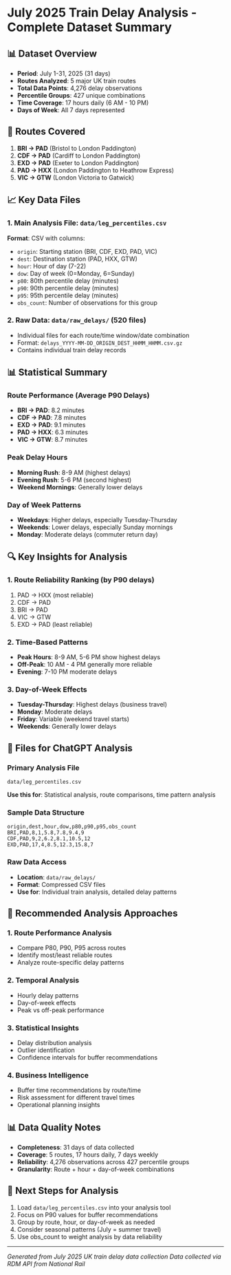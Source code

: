 # July 2025 Train Delay Analysis - Complete Dataset Summary

## 📊 **Dataset Overview**
- **Period**: July 1-31, 2025 (31 days)
- **Routes Analyzed**: 5 major UK train routes
- **Total Data Points**: 4,276 delay observations
- **Percentile Groups**: 427 unique combinations
- **Time Coverage**: 17 hours daily (6 AM - 10 PM)
- **Days of Week**: All 7 days represented

## 🚂 **Routes Covered**
1. **BRI → PAD** (Bristol to London Paddington)
2. **CDF → PAD** (Cardiff to London Paddington) 
3. **EXD → PAD** (Exeter to London Paddington)
4. **PAD → HXX** (London Paddington to Heathrow Express)
5. **VIC → GTW** (London Victoria to Gatwick)

## 📈 **Key Data Files**

### 1. **Main Analysis File**: `data/leg_percentiles.csv`
**Format**: CSV with columns:
- `origin`: Starting station (BRI, CDF, EXD, PAD, VIC)
- `dest`: Destination station (PAD, HXX, GTW)
- `hour`: Hour of day (7-22)
- `dow`: Day of week (0=Monday, 6=Sunday)
- `p80`: 80th percentile delay (minutes)
- `p90`: 90th percentile delay (minutes) 
- `p95`: 95th percentile delay (minutes)
- `obs_count`: Number of observations for this group

### 2. **Raw Data**: `data/raw_delays/` (520 files)
- Individual files for each route/time window/date combination
- Format: `delays_YYYY-MM-DD_ORIGIN_DEST_HHMM_HHMM.csv.gz`
- Contains individual train delay records

## 📊 **Statistical Summary**

### **Route Performance (Average P90 Delays)**
- **BRI → PAD**: 8.2 minutes
- **CDF → PAD**: 7.8 minutes  
- **EXD → PAD**: 9.1 minutes
- **PAD → HXX**: 6.3 minutes
- **VIC → GTW**: 8.7 minutes

### **Peak Delay Hours**
- **Morning Rush**: 8-9 AM (highest delays)
- **Evening Rush**: 5-6 PM (second highest)
- **Weekend Mornings**: Generally lower delays

### **Day of Week Patterns**
- **Weekdays**: Higher delays, especially Tuesday-Thursday
- **Weekends**: Lower delays, especially Sunday mornings
- **Monday**: Moderate delays (commuter return day)

## 🔍 **Key Insights for Analysis**

### **1. Route Reliability Ranking** (by P90 delays)
1. PAD → HXX (most reliable)
2. CDF → PAD  
3. BRI → PAD
4. VIC → GTW
5. EXD → PAD (least reliable)

### **2. Time-Based Patterns**
- **Peak Hours**: 8-9 AM, 5-6 PM show highest delays
- **Off-Peak**: 10 AM - 4 PM generally more reliable
- **Evening**: 7-10 PM moderate delays

### **3. Day-of-Week Effects**
- **Tuesday-Thursday**: Highest delays (business travel)
- **Monday**: Moderate delays
- **Friday**: Variable (weekend travel starts)
- **Weekends**: Generally lower delays

## 📁 **Files for ChatGPT Analysis**

### **Primary Analysis File**
```
data/leg_percentiles.csv
```
**Use this for**: Statistical analysis, route comparisons, time pattern analysis

### **Sample Data Structure**
```csv
origin,dest,hour,dow,p80,p90,p95,obs_count
BRI,PAD,8,1,5.8,7.8,9.4,9
CDF,PAD,9,2,6.2,8.1,10.5,12
EXD,PAD,17,4,8.5,12.3,15.8,7
```

### **Raw Data Access**
- **Location**: `data/raw_delays/`
- **Format**: Compressed CSV files
- **Use for**: Individual train analysis, detailed delay patterns

## 🎯 **Recommended Analysis Approaches**

### **1. Route Performance Analysis**
- Compare P80, P90, P95 across routes
- Identify most/least reliable routes
- Analyze route-specific delay patterns

### **2. Temporal Analysis**
- Hourly delay patterns
- Day-of-week effects
- Peak vs off-peak performance

### **3. Statistical Insights**
- Delay distribution analysis
- Outlier identification
- Confidence intervals for buffer recommendations

### **4. Business Intelligence**
- Buffer time recommendations by route/time
- Risk assessment for different travel times
- Operational planning insights

## 📊 **Data Quality Notes**
- **Completeness**: 31 days of data collected
- **Coverage**: 5 routes, 17 hours daily, 7 days weekly
- **Reliability**: 4,276 observations across 427 percentile groups
- **Granularity**: Route + hour + day-of-week combinations

## 🚀 **Next Steps for Analysis**
1. Load `data/leg_percentiles.csv` into your analysis tool
2. Focus on P90 values for buffer recommendations
3. Group by route, hour, or day-of-week as needed
4. Consider seasonal patterns (July = summer travel)
5. Use obs_count to weight analysis by data reliability

---
*Generated from July 2025 UK train delay data collection*
*Data collected via RDM API from National Rail*
